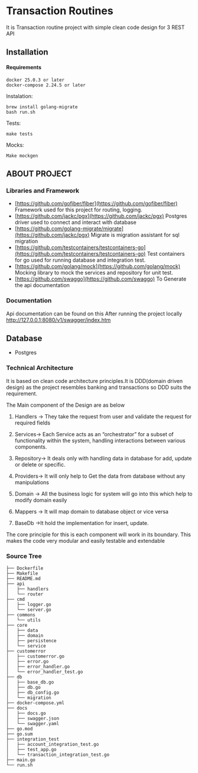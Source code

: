 # Transaction Routines

It is Transaction routine project with simple clean code design for 3 REST API

## Installation
#### Requirements

```
docker 25.0.3 or later
docker-compose 2.24.5 or later
```
Instalation:
```
brew install golang-migrate
bash run.sh
```
Tests:
```
make tests
```

Mocks:
```
Make mockgen
```

## ABOUT PROJECT 

### Libraries and Framework
* [https://github.com/gofiber/fiber](https://github.com/gofiber/fiber) Framework used for this project for routing, logging.
* [https://github.com/jackc/pgx](https://github.com/jackc/pgx) Postgres driver used to connect and interact with database
* [https://github.com/golang-migrate/migrate](https://github.com/jackc/pgx) Migrate is migration assistant for sql migration
* [https://github.com/testcontainers/testcontainers-go](https://github.com/testcontainers/testcontainers-go)  Test containers for go used for running database and integration test.
* [https://github.com/golang/mock](https://github.com/golang/mock) Mocking library to mock the services and repository for unit test.
* [https://github.com/swaggo](https://github.com/swaggo) To Generate the api documentation

### Documentation
Api documentation can be found on this After running the project locally
http://127.0.0.1:8080/v1/swagger/index.htm

## Database
* Postgres

### Technical Architecture
It is based on clean code architecture principles.It is DDD(domain driven design) as the project resembles banking and transactions so DDD suits the requirement.

The Main component of the Design are as below
1. Handlers -> They take the request from user and validate the request for required fields

2. Services-> Each Service acts as an “orchestrator” for a subset of functionality within the system, handling interactions between various components.

3. Repository-> It deals only with handling data in database for add, update or delete or specific.

4. Providers-> It will only help to Get the data from database without any manipulations

5. Domain -> All the business logic for system will go into this which help to modify domain easily

6. Mappers -> It will map domain to database object or vice versa

7. BaseDb ->It hold the implementation for insert, update.

The core principle for this is each component will work in its boundary.
This makes the code very modular and easily testable and extendable

### Source Tree
```
├── Dockerfile
├── Makefile
├── README.md
├── api
│   ├── handlers
│   └── router
├── cmd
│   ├── logger.go
│   └── server.go
├── commons
│   └── utils
├── core
│   ├── data
│   ├── domain
│   ├── persistence
│   └── service
├── customerror
│   ├── customerror.go
│   ├── error.go
│   ├── error_handler.go
│   └── error_handler_test.go
├── db
│   ├── base_db.go
│   ├── db.go
│   ├── db_config.go
│   └── migration
├── docker-compose.yml
├── docs
│   ├── docs.go
│   ├── swagger.json
│   └── swagger.yaml
├── go.mod
├── go.sum
├── integration_test
│   ├── account_integration_test.go
│   ├── test_app.go
│   └── transaction_integration_test.go
├── main.go
└── run.sh
```





